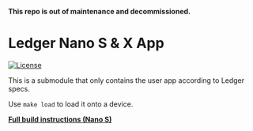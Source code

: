 **This repo is out of maintenance and decommissioned.**

# Ledger Nano S & X App
[![License](https://img.shields.io/badge/License-Apache%202.0-blue.svg)](https://opensource.org/licenses/Apache-2.0)

This is a submodule that only contains the user app according to Ledger specs.

Use `make load` to load it onto a device.

**[Full build instructions (Nano S)](https://github.com/binance-chain/ledger-wallet-app/blob/master/docs/BUILD.md)**

